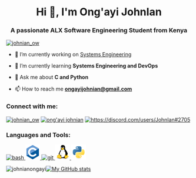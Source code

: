 <h1 align="center">Hi 👋, I'm Ong'ayi JohnIan</h1>
<h3 align="center">A passionate ALX Software Engineering Student from Kenya</h3>

<p align="left"> <a href="https://twitter.com/johnian_ow" target="blank"><img src="https://img.shields.io/twitter/follow/johnian_ow?logo=twitter&style=for-the-badge" alt="johnian_ow" /></a> </p>

- 🔭 I’m currently working on [Systems Engineering](https://github.com/JohnIanOngayi/alx-system_engineering-devops)

- 🌱 I’m currently learning **Systems Engineering and DevOps**

- 💬 Ask me about **C and Python**

- 📫 How to reach me **ongayijohnian@gmail.com**

<h3 align="left">Connect with me:</h3>
<p align="left">
<a href="https://twitter.com/johnian_ow" target="blank"><img align="center" src="https://raw.githubusercontent.com/rahuldkjain/github-profile-readme-generator/master/src/images/icons/Social/twitter.svg" alt="johnian_ow" height="30" width="40" /></a>
<a href="https://linkedin.com/in/ong'ayi johnian" target="blank"><img align="center" src="https://raw.githubusercontent.com/rahuldkjain/github-profile-readme-generator/master/src/images/icons/Social/linked-in-alt.svg" alt="ong'ayi johnian" height="30" width="40" /></a>
<a href="https://discord.gg/https://discord.com/users/JohnIan#2705" target="blank"><img align="center" src="https://raw.githubusercontent.com/rahuldkjain/github-profile-readme-generator/master/src/images/icons/Social/discord.svg" alt="https://discord.com/users/JohnIan#2705" height="30" width="40" /></a>
</p>

<h3 align="left">Languages and Tools:</h3>
<p align="left"> <a href="https://www.gnu.org/software/bash/" target="_blank" rel="noreferrer"> <img src="https://www.vectorlogo.zone/logos/gnu_bash/gnu_bash-icon.svg" alt="bash" width="40" height="40"/> </a> <a href="https://www.cprogramming.com/" target="_blank" rel="noreferrer"> <img src="https://raw.githubusercontent.com/devicons/devicon/master/icons/c/c-original.svg" alt="c" width="40" height="40"/> </a> <a href="https://git-scm.com/" target="_blank" rel="noreferrer"> <img src="https://www.vectorlogo.zone/logos/git-scm/git-scm-icon.svg" alt="git" width="40" height="40"/> </a> <a href="https://www.linux.org/" target="_blank" rel="noreferrer"> <img src="https://raw.githubusercontent.com/devicons/devicon/master/icons/linux/linux-original.svg" alt="linux" width="40" height="40"/> </a> <a href="https://www.python.org" target="_blank" rel="noreferrer"> <img src="https://raw.githubusercontent.com/devicons/devicon/master/icons/python/python-original.svg" alt="python" width="40" height="40"/> </a> </p>

<p><img align="left" src="https://github-readme-stats.vercel.app/api/top-langs?username=johnianongayi&show_icons=true&locale=en&layout=compact&theme=dracula" alt="johnianongayi" /></p>

<a href="http://www.github.com/JohnIanOngayi"><img src="https://github-readme-stats.vercel.app/api?username=JohnIanOngayi&show_icons=true&hide=&count_private=true&title_color=6366f1&text_color=ffffff&icon_color=6366f1&bg_color=000000&hide_border=true&show_icons=true" alt="My GitHub stats" /></a>

